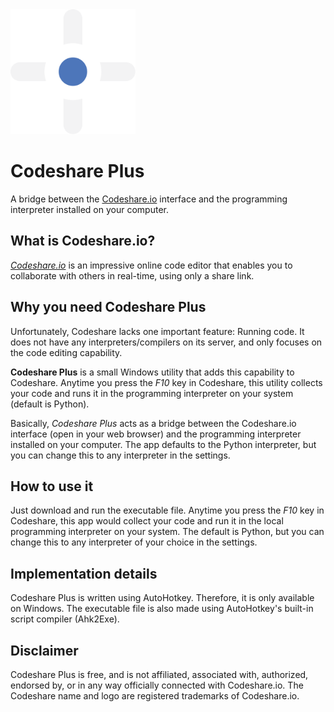 <img src="https://raw.githubusercontent.com/SamanDaneshvar/Codeshare-Plus/main/src/Codeshare%20Plus.svg" width="200" />

# Codeshare Plus
A bridge between the [Codeshare.io](https://codeshare.io) interface and the programming interpreter installed on your computer.

## What is Codeshare.io?
[*Codeshare.io*](https://codeshare.io) is an impressive online code editor that enables you to collaborate with others in real-time, using only a share link.

## Why you need Codeshare Plus
Unfortunately, Codeshare lacks one important feature: Running code. It does not have any interpreters/compilers on its server, and only focuses on the code editing capability.

**Codeshare Plus** is a small Windows utility that adds this capability to Codeshare. Anytime you press the *F10* key in Codeshare, this utility collects your code and runs it in the programming interpreter on your system (default is Python).

Basically, *Codeshare Plus* acts as a bridge between the Codeshare.io interface (open in your web browser) and the programming interpreter installed on your computer. The app defaults to the Python interpreter, but you can change this to any interpreter in the settings.

## How to use it
Just download and run the executable file. Anytime you press the *F10* key in Codeshare, this app would collect your code and run it in the local programming interpreter on your system. The default is Python, but you can change this to any interpreter of your choice in the settings.

## Implementation details
Codeshare Plus is written using AutoHotkey. Therefore, it is only available on Windows. The executable file is also made using AutoHotkey's built-in script compiler (Ahk2Exe).

## Disclaimer
Codeshare Plus is free, and is not affiliated, associated with, authorized, endorsed by, or in any way officially connected with Codeshare.io. The Codeshare name and logo are registered trademarks of Codeshare.io.
